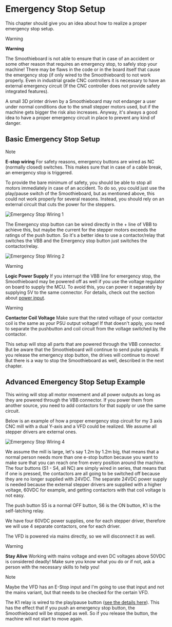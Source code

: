 
# Emergency Stop Setup

This chapter should give you an idea about how to realize a proper emergency stop setup.

> [!WARNING]
> **Warning**
>
> The Smoothieboard is not able to ensure that in case of an accident or some other reason that requires an emergency stop, to safely stop your machine!
> There may be flaws in the code or in the board itself that cause the emergency stop (if only wired to the Smoothieboard) to not work properly.
> Even in industrial grade CNC controllers it is necessary to have an external emergency circuit (If the CNC controller does not provide safety integrated features).

A small 3D printer driven by a Smoothieboard may not endanger a user under normal conditions due to the small stepper motors used, but if the machine gets bigger the risk also increases. Anyway, it's always a good idea to have a proper emergency circuit in place to prevent any kind of danger.

## Basic Emergency Stop Setup

> [!NOTE]
> **E-stop wiring**
> For safety reasons, emergency buttons are wired as NC (normally closed) switches. This makes sure that in case of a cable break, an emergency stop is triggered.

To provide the bare minimum of safety, you should be able to stop all motors immediately in case of an accident. To do so, you could just use the play/pause switch of the Smoothieboard, but as mentioned above, this could not work properly for several reasons. Instead, you should rely on an external circuit that cuts the power for the steppers.

![Emergency Stop Wiring 1](images/emergency-stop-1.png)

The Emergency stop button can be wired directly in the + line of VBB to achieve this, but maybe the current for the stepper motors exceeds the ratings of the push button. So it's a better idea to use a contactor/relay that switches the VBB and the Emergency stop button just switches the contactor/relay.

![Emergency Stop Wiring 2](images/emergency-stop-2.png)

> [!WARNING]
> **Logic Power Supply**
> If you interrupt the VBB line for emergency stop, the Smoothieboard may be powered off as well if you use the voltage regulator on board to supply the MCU.
> To avoid this, you can power it separately by supplying 5V to the same connector. For details, check out the section about [power input](main-power-input).

> [!WARNING]
> **Contactor Coil Voltage**
> Make sure that the rated voltage of your contactor coil is the same as your PSU output voltage! If that doesn't apply, you need to separate the pushbutton and coil circuit from the voltage switched by the contactor.

This setup will stop all parts that are powered through the VBB connector. But be aware that the Smoothieboard will continue to send pulse signals. If you release the emergency stop button, the drives will continue to move! But there is a way to stop the Smoothieboard as well, described in the next chapter.

## Advanced Emergency Stop Setup Example

This wiring will stop all motor movement and all power outputs as long as they are powered through the VBB connector. If you power them from another source, you need to add contactors for that supply or use the same circuit.

Below is an example of how a proper emergency stop circuit for my 3 axis CNC mill with a dual Y-axis and a VFD could be realized. We assume all stepper drivers are external ones.

![Emergency Stop Wiring 4](images/emergency-stop-4.png )

We assume the mill is large, let's say 1.2m by 1.2m big, that means that a normal person needs more than one e-stop button because you want to make sure that you can reach one from every position around the machine. The four buttons (S1 - S4, all NC) are simply wired in series, that means that if one is pressed, the contactors are all going to be switched off because they are no longer supplied with 24VDC. The separate 24VDC power supply is needed because the external stepper drivers are supplied with a higher voltage, 60VDC for example, and getting contactors with that coil voltage is not easy.

The push button S5 is a normal OFF button, S6 is the ON button, K1 is the self-latching relay.

We have four 60VDC power supplies, one for each stepper driver, therefore we will use 4 separate contactors, one for each driver.

The VFD is powered via mains directly, so we will disconnect it as well.

> [!WARNING]
> **Stay Alive**
> Working with mains voltage and even DC voltages above 50VDC is considered deadly! Make sure you know what you do or if not, ask a person with the necessary skills to help you!

> [!NOTE]
> Maybe the VFD has an E-Stop input and I'm going to use that input and not the mains variant, but that needs to be checked for the certain VFD.

The K1 relay is wired to the play/pause button ([see the details here](pausebutton)). This has the effect that if you push an emergency stop button, the Smoothieboard will be stopped as well. So if you release the button, the machine will not start to move again.
